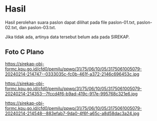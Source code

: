 # Hasil

Hasil perolehan suara paslon dapat dilihat pada file paslon-01.txt, paslon-02.txt, dan paslon-03.txt.

Jika tidak ada, artinya data tersebut belum ada pada SIREKAP.

## Foto C Plano

https://sirekap-obj-formc.kpu.go.id/cfd0/pemilu/ppwp/31/75/06/10/05/3175061005079-20240214-214747--0333035c-fc0b-461f-a372-2146c696453c.jpg

https://sirekap-obj-formc.kpu.go.id/cfd0/pemilu/ppwp/31/75/06/10/05/3175061005079-20240214-214353--7fccd4f6-b9ad-419c-917e-995768c321e6.jpg

https://sirekap-obj-formc.kpu.go.id/cfd0/pemilu/ppwp/31/75/06/10/05/3175061005079-20240214-214548--883efab7-9da0-4f6f-a65c-a8d58dac3a24.jpg
